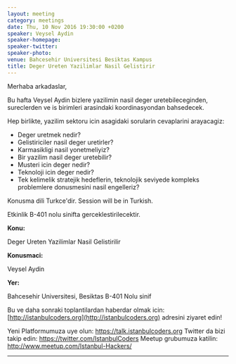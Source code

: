 ```yaml
---
layout: meeting
category: meetings
date: Thu, 10 Nov 2016 19:30:00 +0200
speaker: Veysel Aydin
speaker-homepage:
speaker-twitter:
speaker-photo:
venue: Bahcesehir Universitesi Besiktas Kampus
title: Deger Ureten Yazilimlar Nasil Gelistirir
---
```

Merhaba arkadaslar,

Bu hafta Veysel Aydin bizlere yazilimin nasil deger uretebileceginden, sureclerden ve is birimleri arasindaki koordinasyondan bahsedecek.

Hep birlikte, yazilim sektoru icin asagidaki sorularin cevaplarini arayacagiz:

* Deger uretmek nedir?
* Gelistiriciler nasil deger uretirler?
* Karmasikligi nasil yonetmeliyiz?
* Bir yazilim nasil deger uretebilir?
* Musteri icin deger nedir?
* Teknoloji icin deger nedir?
* Tek kelimelik stratejik hedeflerin, teknolojik seviyede kompleks problemlere donusmesini nasil engelleriz?

Konusma dili Turkce'dir. Session will be in Turkish.

Etkinlik B-401 nolu sinifta gerceklestirilecektir.

**Konu:**

Deger Ureten Yazilimlar Nasil Gelistirilir

**Konusmaci:**

Veysel Aydin

**Yer:**

Bahcesehir Universitesi, Besiktas B-401 Nolu sinif

Bu ve daha sonraki toplantilardan haberdar olmak icin: [](http://istanbulcoders.org/)[http://istanbulcoders.org](http://istanbulcoders.org) adresini ziyaret edin!

Yeni Platformumuza uye olun: <a>https://talk.istanbulcoders.org</a>
Twitter da bizi takip edin: <a>https://twitter.com/IstanbulCoders</a>
Meetup grubumuza katilin: <a>http://www.meetup.com/Istanbul-Hackers/</a>

----

